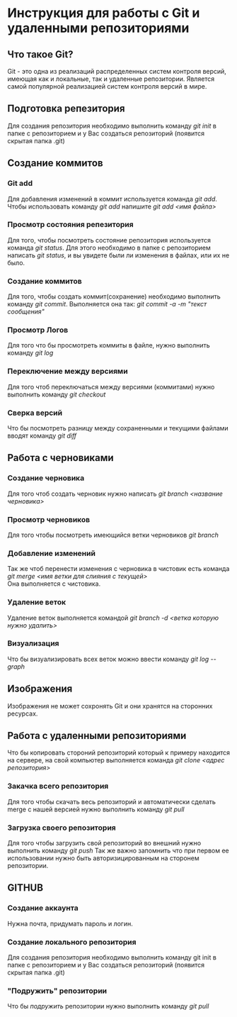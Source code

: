 # Инструкция для работы с Git и удаленными репозиториями 

## Что такое Git?
Git - это одна из реализаций распределенных систем контроля версий, имеющая как и локальные, так и удаленные репозитории. Является самой популярной реализацией систем контроля версий в мире.
## Подготовка репезитория 
Для создания репозитория необходимо выполнить команду *git init* в папке с репозиторием и у Вас создаться репозиторий (появится скрытая папка .git)

## Создание коммитов 

### Git add 
Для добавления изменений в коммит используется команда *git add*. Чтобы использовать команду *git add* напишите *git add <имя файла>*

### Просмотр состояния репезитория 
Для того, чтобы посмотреть состояние репозитория используется команда *git status*. Для этого необходимо в папке с репозиторием написать *git status*, и вы увидете были ли изменения в файлах, или их не было.

### Создание коммитов
Для того, чтобы создать коммит(сохранение) необходимо выполнить команду *git commit*. Выполняется она так: *git commit -a -m "текст сообщения"*

### Просмотр Логов
Для того что бы просмотреть коммиты в файле, нужно выполнить команду *git log*

### Переключение между версиями
Для того чтоб переключаться между версиями (коммитами) нужно выполнить команду *git checkout*

### Сверка версий
Что бы посмотреть разницу между сохраненными и текущими файлами вводят команду *git diff*

## Работа с черновиками

### Создание черновика
Для того чтоб создать черновик нужно написать *git branch <название черновика>*

### Просмотр черновиков
Для того чтобы посмотреть имеющийся ветки черновиков *git branch*

### Добавление изменений
Так же чтоб перенести изменения с черновика в чистовик есть команда *git merge <имя ветки для слияния с текущей>*  
Она выполняется с чистовика.

### Удаление веток
Удаление веток выполняется командой *git branch -d <ветка которую нужно удалить>*

### Визуализация
Что бы визуализировать всех веток можно ввести команду *git log --graph*

## Изображения
Изображения не может сохронять Git и они хранятся на сторонних ресурсах.

## Работа с удаленными репозиториями
Что бы копировать стороний репозиторий который к примеру находится на сервере, на свой компьютер выполняется команда *git clone <адрес репозитория>*

### Закачка всего репозитория
Для того чтобы скачать весь репозиторий и автоматически сделать merge с нашей версией нужно выполнить команду *git pull*

###  Загрузка своего репозитория
Для того чтобы загрузить свой репозиторий во внешний нужно выполнить команду *git push* Так же важно запомнить что при первом ее использовании нужно быть авторизицированным на сторонем репозитории.

## GITHUB

### Создание аккаунта
Нужна почта, придумать пароль и логин.

### Создание локального репозитория 
Для создания репозитория необходимо выполнить команду git init в папке с репозиторием и у Вас создаться репозиторий (появится скрытая папка .git)

### "Подружить" репозитории
Что бы *подружить* репозитории нужно выполнить команду *git pull* 


 